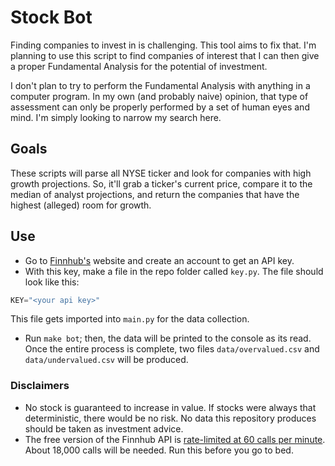 
# Stock Bot
Finding companies to invest in is challenging. This tool aims to fix that. I'm planning to use this script to find companies of interest that I can then give a proper Fundamental Analysis for the potential of investment.

I don't plan to try to perform the Fundamental Analysis with anything in a computer program. In my own (and probably naive) opinion, that type of assessment can only be properly performed by a set of human eyes and mind. I'm simply looking to narrow my search here.

## Goals
These scripts will parse all NYSE ticker and look for companies with high growth projections. So, it'll grab a ticker's current price, compare it to the median of analyst projections, and return the companies that have the highest (alleged) room for growth. 

## Use
* Go to [Finnhub's](https://finnhub.io/) website and create an account to get an API key.
* With this key, make a file in the repo folder called `key.py`. The file should look like this:
```python
KEY="<your api key>"
```
This file gets imported into `main.py` for the data collection.
* Run `make bot`; then, the data will be printed to the console as its read. Once the entire process is complete, two files `data/overvalued.csv` and `data/undervalued.csv` will be produced.

### Disclaimers
 * No stock is guaranteed to increase in value. If stocks were always that deterministic, there would be no risk. No data this repository produces should be taken as investment advice.
 * The free version of the Finnhub API is [rate-limited at 60 calls per minute](https://finnhub.io/pricing). About 18,000 calls will be needed. Run this before you go to bed.
